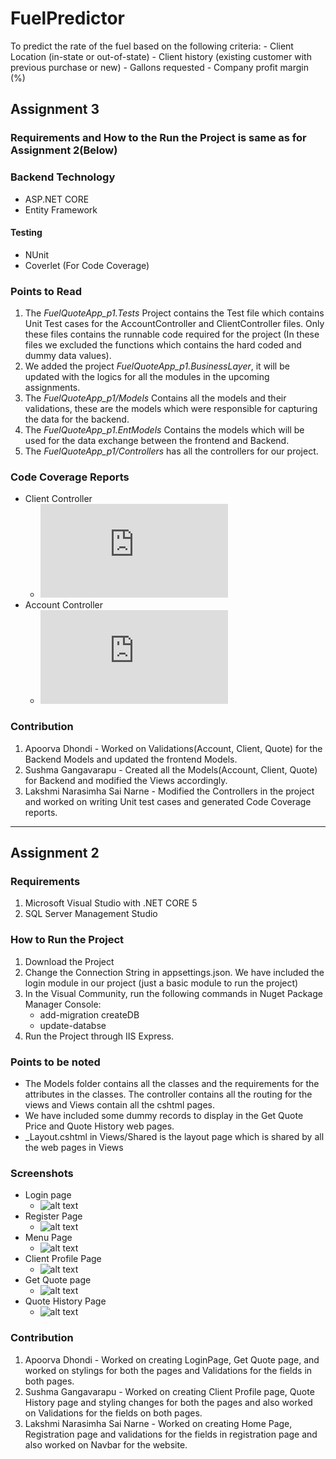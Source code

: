# FuelPredictor
To predict the rate of the fuel based on the following criteria: - Client Location (in-state or out-of-state) - Client history (existing customer with previous purchase or new) - Gallons requested - Company profit margin (%)

## Assignment 3

### Requirements and How to the Run the Project is same as for Assignment 2(Below)

### Backend Technology
* ASP.NET CORE
* Entity Framework
#### Testing
* NUnit
* Coverlet (For Code Coverage)

### Points to Read
1. The *FuelQuoteApp_p1.Tests* Project contains the Test file which contains Unit Test cases for the AccountController and ClientController files. Only these files contains the runnable code required for the project (In these files we excluded the functions which contains the hard coded and dummy data values).
2. We added the project *FuelQuoteApp_p1.BusinessLayer*, it will be updated with the logics for all the modules in the upcoming assignments.
3. The *FuelQuoteApp_p1/Models* Contains all the models and their validations, these are the models which were responsible for capturing the data for the backend.
4. The *FuelQuoteApp_p1.EntModels* Contains the models which will be used for the data exchange between the frontend and Backend.
5. The *FuelQuoteApp_p1/Controllers* has all the controllers for our project.


### Code Coverage Reports
* Client Controller
   * ![alt text](https://github.com/sainarne15/Return_Order_Management/files/9079900/client_control_code_coverage.pdf)
* Account Controller
   * ![alt text](https://github.com/sainarne15/Return_Order_Management/files/9079904/account_Controller_code_coverage.pdf)

### Contribution
1. Apoorva Dhondi - Worked on Validations(Account, Client, Quote) for the Backend Models and updated the frontend Models.
2. Sushma Gangavarapu - Created all the Models(Account, Client, Quote) for Backend and modified the Views accordingly.
3. Lakshmi Narasimha Sai Narne - Modified the Controllers in the project and worked on writing Unit test cases and generated Code Coverage reports.


-----------------------------------------------------------------------------------------------------------------------------------------------------------------------

## Assignment 2

### Requirements
1. Microsoft Visual Studio with .NET CORE 5
2. SQL Server Management Studio



### How to Run the Project
1. Download the Project 
2. Change the Connection String in appsettings.json. We have included the login module in our project (just a basic module to run the project)
3. In the Visual Community, run the following commands in Nuget Package Manager Console:
    * add-migration createDB
    * update-databse
4. Run the Project through IIS Express.
    
### Points to be noted
* The Models folder contains all the classes and the requirements for the attributes in the classes. The controller contains all the routing for the views and Views contain all the cshtml pages.
* We have included some dummy records to display in the Get Quote Price and Quote History web pages.
*  _Layout.cshtml in Views/Shared is the layout page which is shared by all the web pages in Views


### Screenshots
* Login page
  * ![alt text](https://user-images.githubusercontent.com/42679257/175847183-dadcfbcc-be24-4caf-a778-8fb0456ef45c.PNG)
* Register Page
  * ![alt text](https://user-images.githubusercontent.com/42679257/175847373-5c6cdbdf-744e-4289-822f-9608f1c77948.PNG)
* Menu Page
  * ![alt text](https://user-images.githubusercontent.com/42679257/175847422-9676b0fe-c92c-4539-9dc4-a2bbed782a41.PNG)
* Client Profile Page
  * ![alt text](https://user-images.githubusercontent.com/42679257/175847459-08fe9d06-79bf-41a7-a373-ff392e6bd6da.PNG)
* Get Quote page
  * ![alt text](https://user-images.githubusercontent.com/42679257/175847511-5a517eee-0084-4905-82dc-5859d1169e36.PNG)
* Quote History Page
  * ![alt text](https://user-images.githubusercontent.com/42679257/175847549-3a3e3ea8-fb86-4fad-99ca-9130313312ac.PNG)


### Contribution
1. Apoorva Dhondi - Worked on creating LoginPage, Get Quote page, and worked on stylings for both the pages and Validations for the fields in both pages.
2. Sushma Gangavarapu - Worked on creating Client Profile page, Quote History page and styling changes for both the pages and also worked on Validations for the fields    on both pages.
3. Lakshmi Narasimha Sai Narne - Worked on creating Home Page, Registration page and validations for the fields in registration page and also worked on Navbar for the    website.  


